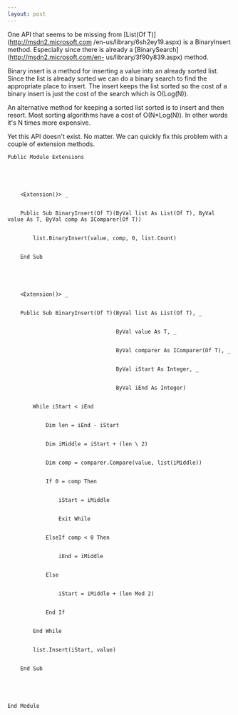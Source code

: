 ```yaml
---
layout: post
---
```

One API that seems to be missing from [List(Of T)](http://msdn2.microsoft.com
/en-us/library/6sh2ey19.aspx) is a BinaryInsert method. Especially since
there is already a [BinarySearch](http://msdn2.microsoft.com/en-
us/library/3f90y839.aspx) method.

Binary insert is a method for inserting a value into an already sorted list.
Since the list is already sorted we can do a binary search to find the
appropriate place to insert. The insert keeps the list sorted so the cost of
a binary insert is just the cost of the search which is O(Log(N)).

An alternative method for keeping a sorted list sorted is to insert and then
resort. Most sorting algorithms have a cost of O(N*Log(N)). In other words
it's N times more expensive.

Yet this API doesn't exist. No matter. We can quickly fix this problem with
a couple of extension methods.

    
    
    Public Module Extensions


    


        <Extension()> _


        Public Sub BinaryInsert(Of T)(ByVal list As List(Of T), ByVal value As T, ByVal comp As IComparer(Of T))


            list.BinaryInsert(value, comp, 0, list.Count)


        End Sub


    


        <Extension()> _


        Public Sub BinaryInsert(Of T)(ByVal list As List(Of T), _


                                      ByVal value As T, _


                                      ByVal comparer As IComparer(Of T), _


                                      ByVal iStart As Integer, _


                                      ByVal iEnd As Integer)


            While iStart < iEnd


                Dim len = iEnd - iStart


                Dim iMiddle = iStart + (len \ 2)


                Dim comp = comparer.Compare(value, list(iMiddle))


                If 0 = comp Then


                    iStart = iMiddle


                    Exit While


                ElseIf comp < 0 Then


                    iEnd = iMiddle


                Else


                    iStart = iMiddle + (len Mod 2)


                End If


            End While


            list.Insert(iStart, value)


        End Sub


    


    End Module


